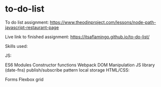 # to-do-list
To do list assignment: https://www.theodinproject.com/lessons/node-path-javascript-restaurant-page

Live link to finished assignment: https://itsaflamingo.github.io/to-do-list/

Skills used:

JS:

ES6 Modules
Constructor functions
Webpack
DOM Manipulation
JS library (date-fns)
publish/subscribe pattern
local storage
HTML/CSS:

Forms
Flexbox
grid
